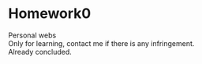 # Homework0
Personal webs<br>
Only for learning, contact me if there is any infringement.<br>
Already concluded.
